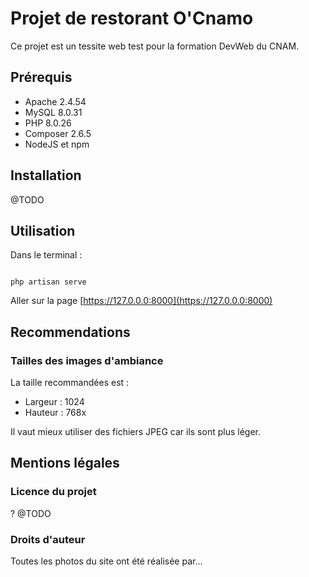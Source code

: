 # Projet de restorant O'Cnamo

Ce projet est un tessite web test pour la formation DevWeb du CNAM.

## Prérequis

- Apache 2.4.54
- MySQL 8.0.31 
- PHP 8.0.26
- Composer 2.6.5
- NodeJS et npm

## Installation

@TODO

## Utilisation

Dans le terminal : 

```

php artisan serve
```

Aller sur la page [https://127.0.0.0:8000](https://127.0.0.0:8000)
## Recommendations

### Tailles des images d'ambiance

La taille recommandées est :

- Largeur : 1024
- Hauteur : 768x

Il vaut mieux utiliser des fichiers JPEG car ils sont plus léger.

## Mentions légales

### Licence du projet 

? @TODO

### Droits d'auteur 

Toutes les photos  du site ont été réalisée par...